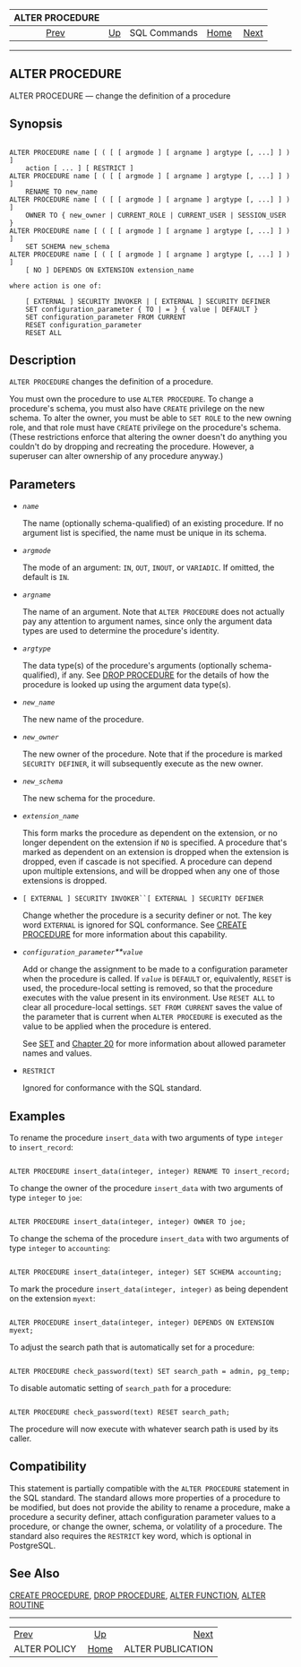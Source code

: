 

|                ALTER PROCEDURE               |                                        |              |                                                       |                                                        |
| :------------------------------------------: | :------------------------------------- | :----------: | ----------------------------------------------------: | -----------------------------------------------------: |
| [Prev](sql-alterpolicy.html "ALTER POLICY")  | [Up](sql-commands.html "SQL Commands") | SQL Commands | [Home](index.html "PostgreSQL 17devel Documentation") |  [Next](sql-alterpublication.html "ALTER PUBLICATION") |

***

## ALTER PROCEDURE

ALTER PROCEDURE — change the definition of a procedure

## Synopsis

```

ALTER PROCEDURE name [ ( [ [ argmode ] [ argname ] argtype [, ...] ] ) ]
    action [ ... ] [ RESTRICT ]
ALTER PROCEDURE name [ ( [ [ argmode ] [ argname ] argtype [, ...] ] ) ]
    RENAME TO new_name
ALTER PROCEDURE name [ ( [ [ argmode ] [ argname ] argtype [, ...] ] ) ]
    OWNER TO { new_owner | CURRENT_ROLE | CURRENT_USER | SESSION_USER }
ALTER PROCEDURE name [ ( [ [ argmode ] [ argname ] argtype [, ...] ] ) ]
    SET SCHEMA new_schema
ALTER PROCEDURE name [ ( [ [ argmode ] [ argname ] argtype [, ...] ] ) ]
    [ NO ] DEPENDS ON EXTENSION extension_name

where action is one of:

    [ EXTERNAL ] SECURITY INVOKER | [ EXTERNAL ] SECURITY DEFINER
    SET configuration_parameter { TO | = } { value | DEFAULT }
    SET configuration_parameter FROM CURRENT
    RESET configuration_parameter
    RESET ALL
```

## Description

`ALTER PROCEDURE` changes the definition of a procedure.

You must own the procedure to use `ALTER PROCEDURE`. To change a procedure's schema, you must also have `CREATE` privilege on the new schema. To alter the owner, you must be able to `SET ROLE` to the new owning role, and that role must have `CREATE` privilege on the procedure's schema. (These restrictions enforce that altering the owner doesn't do anything you couldn't do by dropping and recreating the procedure. However, a superuser can alter ownership of any procedure anyway.)

## Parameters

* *`name`*

    The name (optionally schema-qualified) of an existing procedure. If no argument list is specified, the name must be unique in its schema.

* *`argmode`*

    The mode of an argument: `IN`, `OUT`, `INOUT`, or `VARIADIC`. If omitted, the default is `IN`.

* *`argname`*

    The name of an argument. Note that `ALTER PROCEDURE` does not actually pay any attention to argument names, since only the argument data types are used to determine the procedure's identity.

* *`argtype`*

    The data type(s) of the procedure's arguments (optionally schema-qualified), if any. See [DROP PROCEDURE](sql-dropprocedure.html "DROP PROCEDURE") for the details of how the procedure is looked up using the argument data type(s).

* *`new_name`*

    The new name of the procedure.

* *`new_owner`*

    The new owner of the procedure. Note that if the procedure is marked `SECURITY DEFINER`, it will subsequently execute as the new owner.

* *`new_schema`*

    The new schema for the procedure.

* *`extension_name`*

    This form marks the procedure as dependent on the extension, or no longer dependent on the extension if `NO` is specified. A procedure that's marked as dependent on an extension is dropped when the extension is dropped, even if cascade is not specified. A procedure can depend upon multiple extensions, and will be dropped when any one of those extensions is dropped.

* `[ EXTERNAL ] SECURITY INVOKER``[ EXTERNAL ] SECURITY DEFINER`

    Change whether the procedure is a security definer or not. The key word `EXTERNAL` is ignored for SQL conformance. See [CREATE PROCEDURE](sql-createprocedure.html "CREATE PROCEDURE") for more information about this capability.

* *`configuration_parameter`**`value`*

    Add or change the assignment to be made to a configuration parameter when the procedure is called. If *`value`* is `DEFAULT` or, equivalently, `RESET` is used, the procedure-local setting is removed, so that the procedure executes with the value present in its environment. Use `RESET ALL` to clear all procedure-local settings. `SET FROM CURRENT` saves the value of the parameter that is current when `ALTER PROCEDURE` is executed as the value to be applied when the procedure is entered.

    See [SET](sql-set.html "SET") and [Chapter 20](runtime-config.html "Chapter 20. Server Configuration") for more information about allowed parameter names and values.

* `RESTRICT`

    Ignored for conformance with the SQL standard.

## Examples

To rename the procedure `insert_data` with two arguments of type `integer` to `insert_record`:

```

ALTER PROCEDURE insert_data(integer, integer) RENAME TO insert_record;
```

To change the owner of the procedure `insert_data` with two arguments of type `integer` to `joe`:

```

ALTER PROCEDURE insert_data(integer, integer) OWNER TO joe;
```

To change the schema of the procedure `insert_data` with two arguments of type `integer` to `accounting`:

```

ALTER PROCEDURE insert_data(integer, integer) SET SCHEMA accounting;
```

To mark the procedure `insert_data(integer, integer)` as being dependent on the extension `myext`:

```

ALTER PROCEDURE insert_data(integer, integer) DEPENDS ON EXTENSION myext;
```

To adjust the search path that is automatically set for a procedure:

```

ALTER PROCEDURE check_password(text) SET search_path = admin, pg_temp;
```

To disable automatic setting of `search_path` for a procedure:

```

ALTER PROCEDURE check_password(text) RESET search_path;
```

The procedure will now execute with whatever search path is used by its caller.

## Compatibility

This statement is partially compatible with the `ALTER PROCEDURE` statement in the SQL standard. The standard allows more properties of a procedure to be modified, but does not provide the ability to rename a procedure, make a procedure a security definer, attach configuration parameter values to a procedure, or change the owner, schema, or volatility of a procedure. The standard also requires the `RESTRICT` key word, which is optional in PostgreSQL.

## See Also

[CREATE PROCEDURE](sql-createprocedure.html "CREATE PROCEDURE"), [DROP PROCEDURE](sql-dropprocedure.html "DROP PROCEDURE"), [ALTER FUNCTION](sql-alterfunction.html "ALTER FUNCTION"), [ALTER ROUTINE](sql-alterroutine.html "ALTER ROUTINE")

***

|                                              |                                                       |                                                        |
| :------------------------------------------- | :---------------------------------------------------: | -----------------------------------------------------: |
| [Prev](sql-alterpolicy.html "ALTER POLICY")  |         [Up](sql-commands.html "SQL Commands")        |  [Next](sql-alterpublication.html "ALTER PUBLICATION") |
| ALTER POLICY                                 | [Home](index.html "PostgreSQL 17devel Documentation") |                                      ALTER PUBLICATION |
